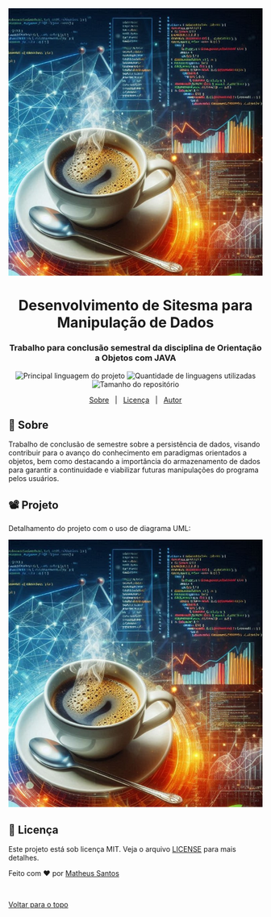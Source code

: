 <div align="center" id="top"> 
  <img src="./img/java_persistencia.jpg" alt="Java Persistencia de dados" />
</div>

<h1 align="center">Desenvolvimento de Sitesma para Manipulação de Dados</h1>

<h3 align="center">Trabalho para conclusão semestral da disciplina de Orientação a Objetos com JAVA</h3>

<p align="center">
  <img alt="Principal linguagem do projeto" src="https://img.shields.io/github/languages/top/Mathbull/DESENVOLVENDO-SISTEMA-P-MANIPULACAO-DE-DADOS-JAVA?color=56BEB8">

  <img alt="Quantidade de linguagens utilizadas" src="https://img.shields.io/github/languages/count/Mathbull/DESENVOLVENDO-SISTEMA-P-MANIPULACAO-DE-DADOS-JAVA?color=56BEB8">

  <img alt="Tamanho do repositório" src="https://img.shields.io/github/repo-size/Mathbull/DESENVOLVENDO-SISTEMA-P-MANIPULACAO-DE-DADOS-JAVA?color=56BEB8">
 
</p>

<p align="center">
  <a href="#dart-sobre">Sobre</a> &#xa0; | &#xa0; 
  <a href="#memo-licença">Licença</a> &#xa0; | &#xa0;
  <a href="https://github.com/isabellazramos" target="_blank">Autor</a>
</p>

## :dart: Sobre ##

Trabalho de conclusão de semestre sobre a persistência de dados, visando contribuir para o avanço do conhecimento em paradigmas orientados a objetos, bem como destacando a importância do armazenamento de dados para garantir a continuidade e viabilizar futuras manipulações do programa pelos usuários.

## 📽️ Projeto ##
Detalhamento do projeto com o uso de diagrama UML:

<img src="./img/java_persistencia.jpg" alt="Java Persistencia de dados" />


## :memo: Licença ##

Este projeto está sob licença MIT. Veja o arquivo [LICENSE](LICENSE.md) para mais detalhes.


Feito com :heart: por <a href="https://github.com/Mathbull" target="_blank">Matheus Santos</a>

&#xa0;

<a href="#top">Voltar para o topo</a>

